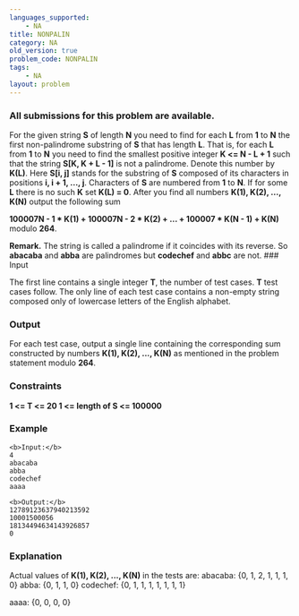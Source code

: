 ```yaml
---
languages_supported:
    - NA
title: NONPALIN
category: NA
old_version: true
problem_code: NONPALIN
tags:
    - NA
layout: problem
---
```

###  All submissions for this problem are available. 

For the given string **S** of length **N** you need to find for each **L** from **1** to **N** the first non-palindrome substring of **S** that has length **L**. That is, for each **L** from **1** to **N** you need to find the smallest positive integer **K <= N - L + 1** such that the string **S\[K, K + L - 1\]** is not a palindrome. Denote this number by **K(L)**. Here **S\[i, j\]** stands for the substring of **S** composed of its characters in positions **i, i + 1, ..., j**. Characters of **S** are numbered from **1** to **N**. If for some **L** there is no such **K** set **K(L) = 0**. After you find all numbers **K(1), K(2), ..., K(N)** output the following sum

 **100007N - 1 \* K(1) + 100007N - 2 \* K(2) + ... + 100007 \* K(N - 1) + K(N)**  
 modulo **264**. 

**Remark.** The string is called a palindrome if it coincides with its reverse. So **abacaba** and **abba** are palindromes but **codechef** and **abbc** are not. ### Input

The first line contains a single integer **T**, the number of test cases. **T** test cases follow. The only line of each test case contains a non-empty string composed only of lowercase letters of the English alphabet.

### Output

For each test case, output a single line containing the corresponding sum constructed by numbers **K(1), K(2), ..., K(N)** as mentioned in the problem statement modulo **264**.

### Constraints

 **1 <= T <= 20 
 1 <= length of S <= 100000**

### Example

```
<b>Input:</b>
4
abacaba
abba
codechef
aaaa

<b>Output:</b>
12789123637940213592
10001500056
18134494634143926857
0

```
### Explanation

Actual values of **K(1), K(2), ..., K(N)** in the tests are: 
abacaba: {0, 1, 2, 1, 1, 1, 0} 
abba: {0, 1, 1, 0} 
codechef: {0, 1, 1, 1, 1, 1, 1, 1}



aaaa: {0, 0, 0, 0}